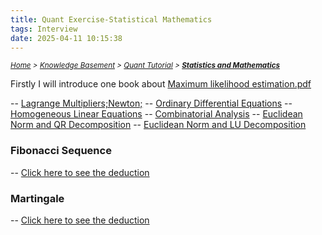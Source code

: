 ```yaml
---
title: Quant Exercise-Statistical Mathematics
tags: Interview
date: 2025-04-11 10:15:38
---
```

*<small>[Home](/About/index.html) > [Knowledge Basement](/tags/Interview/index.html) > [Quant Tutorial](/2025/04/11/Interview/Quant-Tutorial/Quant-Tutorial/index.html) > **[Statistics and Mathematics](/2025/04/11/Interview/Quant-Tutorial/Statistics-and-Mathematics/index.html)</small>***

Firstly I will introduce one book about [Maximum likelihood estimation.pdf](/pdf/Milk-and-Cola-Economics..pdf) 

<head>
    <script type="text/javascript" async
        src="https://cdnjs.cloudflare.com/ajax/libs/mathjax/2.7.7/MathJax.js?config=TeX-MML-AM_CHTML">
    </script>
</head>

-- [Lagrange Multipliers;Newton;](https://s2.loli.net/2023/09/28/Gw2i6mNs54onthK.jpg)
-- [Ordinary Differential Equations](https://s2.loli.net/2023/09/28/NOUgmELItxp6yHF.jpg)
-- [Homogeneous Linear Equations](https://s2.loli.net/2023/09/28/qzG1b2kLCJlV5f8.jpg)
-- [Combinatorial Analysis](https://s2.loli.net/2023/09/28/C2LJQ3ZHyDPGAzM.jpg)
-- [Euclidean Norm and QR Decomposition](https://s2.loli.net/2023/09/28/qBR8wVzl64G1EJu.jpg)
-- [Euclidean Norm and LU Decomposition](https://s2.loli.net/2023/09/28/GNerLYiSH6BARVn.jpg)

### Fibonacci Sequence
-- [Click here to see the deduction ](https://s2.loli.net/2023/09/28/tYAEaGZryTgR9e4.jpg)

### Martingale
-- [Click here to see the deduction ](https://s2.loli.net/2023/09/29/yotzVpfUdGPOMH8.png)
